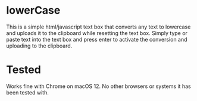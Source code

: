 # lowerCase
This is a simple html/javascript text box that converts any text to lowercase and uploads it to the clipboard while resetting the text box. Simply type or paste text into the text box and press enter to activate the conversion and uploading to the clipboard. 


# Tested 
Works fine with Chrome on macOS 12. No other browsers or systems it has been tested with.
